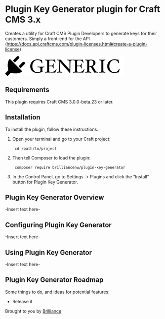 # Plugin Key Generator plugin for Craft CMS 3.x

Creates a utility for Craft CMS Plugin Developers to generate keys for their customers.  Simply a front-end for the API (https://docs.api.craftcms.com/plugin-licenses.html#create-a-plugin-license)

![Screenshot](resources/img/plugin-logo.png)

## Requirements

This plugin requires Craft CMS 3.0.0-beta.23 or later.

## Installation

To install the plugin, follow these instructions.

1. Open your terminal and go to your Craft project:

        cd /path/to/project

2. Then tell Composer to load the plugin:

        composer require brilliancenw/plugin-key-generator

3. In the Control Panel, go to Settings → Plugins and click the “Install” button for Plugin Key Generator.

## Plugin Key Generator Overview

-Insert text here-

## Configuring Plugin Key Generator

-Insert text here-

## Using Plugin Key Generator

-Insert text here-

## Plugin Key Generator Roadmap

Some things to do, and ideas for potential features:

* Release it

Brought to you by [Brilliance](https://www.brilliancenw.com/)
